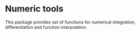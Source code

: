 # Numeric tools

This package provides set of functions for numerical integration,
differentiation and function interpolation.